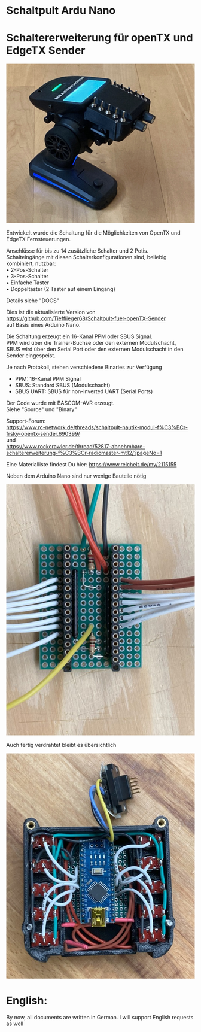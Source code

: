 # Schaltpult Ardu Nano
# Schaltererweiterung für openTX und EdgeTX Sender

 
![image lost ?](Pics/MT12.jpg)

Entwickelt wurde die Schaltung für die Möglichkeiten von OpenTX und EdgeTX Fernsteuerungen.  
 
Anschlüsse für bis zu 14 zusätzliche Schalter und 2 Potis.  
Schalteingänge mit diesen Schalterkonfigurationen sind, beliebig kombiniert, nutzbar:  
•  2-Pos-Schalter  
•  3-Pos-Schalter  
•  Einfache Taster  
•  Doppeltaster (2 Taster auf einem Eingang)  

Details siehe "DOCS"

Dies ist die aktualisierte Version von https://github.com/Tiefflieger68/Schaltpult-fuer-openTX-Sender  
auf Basis eines Arduino Nano.  
 
Die Schaltung erzeugt ein 16-Kanal PPM oder SBUS Signal.  
PPM wird über die Trainer-Buchse oder den externen Modulschacht,    
SBUS wird über den Serial Port oder den externen Modulschacht in den Sender eingespeist.

Je nach Protokoll, stehen verschiedene Binaries zur Verfügung  
- PPM: 16-Kanal PPM Signal  
- SBUS: Standard SBUS (Modulschacht)  
- SBUS UART: SBUS für non-inverted UART (Serial Ports)  

 
Der Code wurde mit BASCOM-AVR erzeugt.  
Siehe "Source" und "Binary"

Support-Forum:  
https://www.rc-network.de/threads/schaltpult-nautik-modul-f%C3%BCr-frsky-opentx-sender.690399/  
und  
https://www.rockcrawler.de/thread/52817-abnehmbare-schaltererweiterung-f%C3%BCr-radiomaster-mt12/?pageNo=1  

Eine Materialliste findest Du hier: https://www.reichelt.de/my/2115155  


Neben dem Arduino Nano sind nur wenige Bauteile nötig  

![image lost ?](Pics/PCB02.jpg)

Auch fertig verdrahtet bleibt es übersichtlich  

![image lost ?](Pics/PCB06.jpg)



# English:  
By now, all documents are written in German. I will support English requests as well  